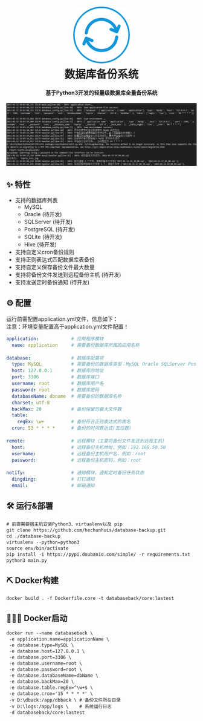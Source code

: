 <h1 align="center">
  <br>
  <a href="https://github.com/hechunhuis/" alt="logo" ><img src="./.github/static/images/icon.png" width="150"/></a>
  <br>
  数据库备份系统
  <br>
</h1>

<h4 align="center">基于Python3开发的轻量级数据库全量备份系统</h4>

![系统运行日志](./.github/static/images/log.jpg)

## ✨ 特性
- 支持的数据库列表
  - MySQL
  - Oracle (待开发)
  - SQLServer (待开发)
  - PostgreSQL (待开发)
  - SQLite (待开发)
  - Hive (待开发)
- 支持自定义cron备份规则
- 支持正则表达式匹配数据库表备份
- 支持自定义保存备份文件最大数量
- 支持将备份文件发送到远程备份主机 (待开发)
- 支持发送定时备份通知 (待开发)
## ⚙️ 配置
运行前需配置application.yml文件，信息如下：<br />
注意：环境变量配置高于application.yml文件配置！
```yaml
application:            # 应用程序模块
  name: application     # 需要备份数据库所属的应用名称

database:               # 数据库配置项
  type: MySQL           # 需要备份的数据库类型：MySQL Oracle SQLServer PostgreSQL SQLite Hive
  host: 127.0.0.1       # 数据库的地址
  port: 3306            # 数据库端口
  username: root        # 数据库用户名
  password: root        # 数据库密码
  databaseName: dbname  # 需要备份的数据库名称
  charset: utf-8
  backMax: 20           # 备份保留的最大文件数
  table:
    regEx: \w+          # 备份符合正则表达式的表名
  cron: 53 * * * *      # 备份的时间表达式(五位数)

remote:                 # 远程模块（主要将备份文件发送到远程主机）
  host:                 # 远程备份主机地址，例如：192.168.50.50
  username:             # 远程备份主机用户名，例如：root
  password:             # 远程备份主机密码，例如：root

notify:                 # 通知模块，通知定时备份任务状态
  dingding:             # 钉钉通知
  email:                # 邮箱通知

```
## 🛠️ 运行&部署
```shell
# 前提需要宿主机安装Python3、virtualenv以及 pip
git clone https://github.com/hechunhuis/database-backup.git
cd ./database-backup
virtualenv --python=python3
source env/bin/activate
pip install -i https://pypi.doubanio.com/simple/ -r requirements.txt
python3 main.py
```

## ⛏ Docker构建
```shell
docker build . -f Dockerfile.core -t databaseback/core:lastest
```
## 🚴🏻‍♀️ Docker启动
```shell
docker run --name databaseback \
 -e application.name=applicationName \
 -e database.type=MySQL \
 -e database.host=127.0.0.1 \
 -e database.port=3306 \
 -e database.username=root \
 -e database.password=root \
 -e database.databaseName=dbName \
 -e database.backMax=20 \
 -e database.table.regEx=^\w+$ \
 -e database.cron='15 * * * *' \
 -v D:\dback:/app/dbback \ # 备份文件所在目录
 -v D:\logs:/app/logs \    # 系统运行日志
 -d databaseback/core:lastest
```
